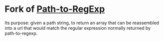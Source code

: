 # Fork of [Path-to-RegExp](https://github.com/pillarjs/path-to-regexp)

Its purpose: given a path string, to return an array that can be reassembled into a url that would match the regular expression normally returned by path-to-regexp.

